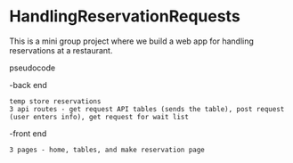 # HandlingReservationRequests
This is a mini group project where we build a web app for handling reservations at a restaurant. 






pseudocode 


-back end 

    temp store reservations 
    3 api routes - get request API tables (sends the table), post request (user enters info), get request for wait list

-front end 

    3 pages - home, tables, and make reservation page 